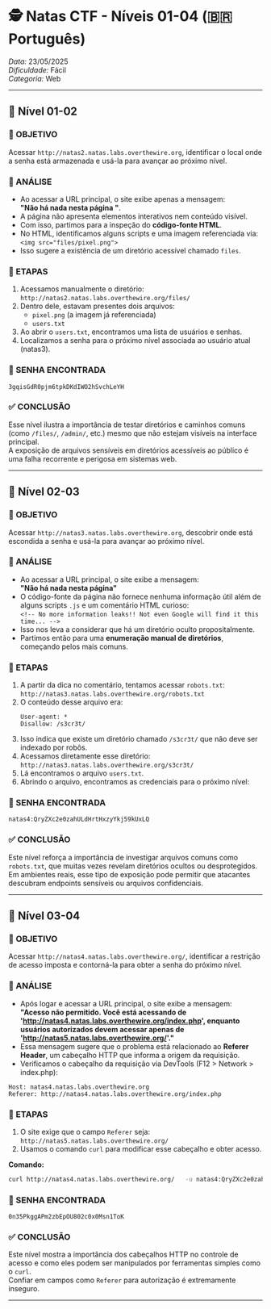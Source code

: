 # 🕵️ Natas CTF - Níveis 01-04 (🇧🇷 Português)
*Data:* 23/05/2025  
*Dificuldade:* Fácil  
*Categoria:* Web

---

## 🔹 Nível 01-02

### 🎯 OBJETIVO

Acessar `http://natas2.natas.labs.overthewire.org`, identificar o local onde a senha está armazenada e usá-la para avançar ao próximo nível.

### 🔎 ANÁLISE

- Ao acessar a URL principal, o site exibe apenas a mensagem:  
  **"Não há nada nesta página "**.
- A página não apresenta elementos interativos nem conteúdo visível.
- Com isso, partimos para a inspeção do **código-fonte HTML**.
- No HTML, identificamos alguns scripts e uma imagem referenciada via:  
  `<img src="files/pixel.png">`
- Isso sugere a existência de um diretório acessível chamado `files`.

### 🧱 ETAPAS

1. Acessamos manualmente o diretório:  
   `http://natas2.natas.labs.overthewire.org/files/`
2. Dentro dele, estavam presentes dois arquivos:  
   - `pixel.png` (a imagem já referenciada)
   - `users.txt`
3. Ao abrir o `users.txt`, encontramos uma lista de usuários e senhas.
4. Localizamos a senha para o próximo nível associada ao usuário atual (natas3).

### 🔑 SENHA ENCONTRADA

```
3gqisGdR0pjm6tpkDKdIWO2hSvchLeYH
```

### ✅ CONCLUSÃO

Esse nível ilustra a importância de testar diretórios e caminhos comuns (como `/files/`, `/admin/`, etc.) mesmo que não estejam visíveis na interface principal.  
A exposição de arquivos sensíveis em diretórios acessíveis ao público é uma falha recorrente e perigosa em sistemas web.

---

## 🔹 Nível 02-03

### 🎯 OBJETIVO

Acessar `http://natas3.natas.labs.overthewire.org`, descobrir onde está escondida a senha e usá-la para avançar ao próximo nível.

### 🔎 ANÁLISE

- Ao acessar a URL principal, o site exibe a mensagem:  
  **"Não há nada nesta página"**
- O código-fonte da página não fornece nenhuma informação útil além de alguns scripts `.js` e um comentário HTML curioso:  
  `<!-- No more information leaks!! Not even Google will find it this time... -->`
- Isso nos leva a considerar que há um diretório oculto propositalmente.
- Partimos então para uma **enumeração manual de diretórios**, começando pelos mais comuns.

### 🧱 ETAPAS

1. A partir da dica no comentário, tentamos acessar `robots.txt`:
   `http://natas3.natas.labs.overthewire.org/robots.txt`
2. O conteúdo desse arquivo era:
   ```
   User-agent: *
   Disallow: /s3cr3t/
   ```
3. Isso indica que existe um diretório chamado `/s3cr3t/` que não deve ser indexado por robôs.
4. Acessamos diretamente esse diretório:  
   `http://natas3.natas.labs.overthewire.org/s3cr3t/`
5. Lá encontramos o arquivo `users.txt`.
6. Abrindo o arquivo, encontramos as credenciais para o próximo nível:

### 🔑 SENHA ENCONTRADA

```
natas4:QryZXc2e0zahULdHrtHxzyYkj59kUxLQ
```

### ✅ CONCLUSÃO

Este nível reforça a importância de investigar arquivos comuns como `robots.txt`, que muitas vezes revelam diretórios ocultos ou desprotegidos.  
Em ambientes reais, esse tipo de exposição pode permitir que atacantes descubram endpoints sensíveis ou arquivos confidenciais.

---

## 🔹 Nível 03-04

### 🎯 OBJETIVO

Acessar `http://natas4.natas.labs.overthewire.org/`, identificar a restrição de acesso imposta e contorná-la para obter a senha do próximo nível.

### 🔎 ANÁLISE

- Após logar e acessar a URL principal, o site exibe a mensagem:  
  **"Acesso não permitido. Você está acessando de 'http://natas4.natas.labs.overthewire.org/index.php', enquanto usuários autorizados devem acessar apenas de 'http://natas5.natas.labs.overthewire.org/'."**
- Essa mensagem sugere que o problema está relacionado ao **Referer Header**, um cabeçalho HTTP que informa a origem da requisição.
- Verificamos o cabeçalho da requisição via DevTools (F12 > Network > index.php):

```
Host: natas4.natas.labs.overthewire.org  
Referer: http://natas4.natas.labs.overthewire.org/index.php
```

### 🧱 ETAPAS

1. O site exige que o campo `Referer` seja:  
   `http://natas5.natas.labs.overthewire.org/`
2. Usamos o comando `curl` para modificar esse cabeçalho e obter acesso.

**Comando:**
```bash
curl http://natas4.natas.labs.overthewire.org/   -u natas4:QryZXc2e0zahULdHrtHxzyYkj59kUxLQ   -H "Referer: http://natas5.natas.labs.overthewire.org/"
```

### 🔑 SENHA ENCONTRADA

```
0n35PkggAPm2zbEpOU802c0x0Msn1ToK
```

### ✅ CONCLUSÃO

Este nível mostra a importância dos cabeçalhos HTTP no controle de acesso e como eles podem ser manipulados por ferramentas simples como o `curl`.  
Confiar em campos como `Referer` para autorização é extremamente inseguro.

---
